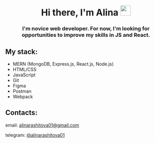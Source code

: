 <h1 align="center">Hi there, I'm Alina <img src="https://github.com/blackcater/blackcater/raw/main/images/Hi.gif" height="32"/></h1>
<h3 align="center">I'm novice web developer. For now, I'm looking for opportunities to improve my skills in JS and React.</h3>

## My stack:

+ MERN (MongoDB, Express.js, React.js, Node.js)
+ HTML/CSS
+ JavaScript
+ Git
+ Figma
+ Postman
+ Webpack

## Contacts:

email: alinarashitova01@gmail.com

telegram: [@alinarashitova01](https://t.me/alinarashitova01)







